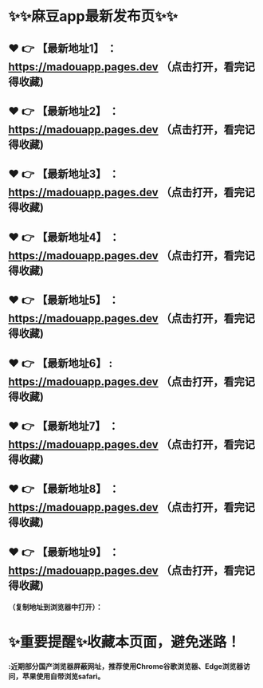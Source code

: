 # :sparkles::sparkles:麻豆app最新发布页:sparkles::sparkles:

 :heart: :point_right: 【最新地址1】 ：https://madouapp.pages.dev  （点击打开，看完记得收藏)
 ------
 :heart: :point_right: 【最新地址2】 ：https://madouapp.pages.dev  （点击打开，看完记得收藏)
 ------
 :heart: :point_right: 【最新地址3】 ：https://madouapp.pages.dev   （点击打开，看完记得收藏)
 ------
 :heart: :point_right: 【最新地址4】 ：https://madouapp.pages.dev   （点击打开，看完记得收藏)
 ------
 :heart: :point_right: 【最新地址5】 ：https://madouapp.pages.dev   （点击打开，看完记得收藏)
 ------
 :heart: :point_right: 【最新地址6】 : https://madouapp.pages.dev  （点击打开，看完记得收藏)
 ------
 :heart: :point_right: 【最新地址7】 ：https://madouapp.pages.dev   （点击打开，看完记得收藏)
 ------
 :heart: :point_right: 【最新地址8】 ：https://madouapp.pages.dev   （点击打开，看完记得收藏)
 ------
 :heart: :point_right: 【最新地址9】 ：https://madouapp.pages.dev   （点击打开，看完记得收藏)
  ------

  
#### （复制地址到浏览器中打开）：
# :sparkles:重要提醒:sparkles:收藏本页面，避免迷路！
#### :近期部分国产浏览器屏蔽网址，推荐使用Chrome谷歌浏览器、Edge浏览器访问，苹果使用自带浏览safari。
